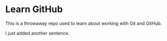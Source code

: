 # Learn GitHub

This is a throwaway repo used to learn about working with Git and GitHub.

I just added another sentence.

